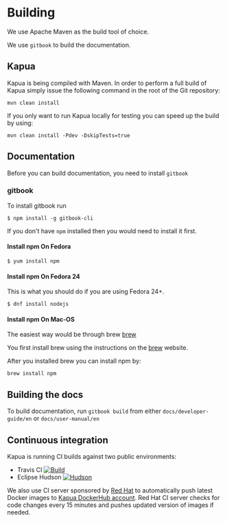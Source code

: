 # Building

We use Apache Maven as the build tool of choice.

We use `gitbook` to build the documentation.

## Kapua

Kapua is being compiled with Maven. In order to perform a full build
of Kapua simply issue the following command in the root of the Git repository:

    mvn clean install

If you only want to run Kapua locally for testing you can speed up the build
by using:

    mvn clean install -Pdev -DskipTests=true

## Documentation

Before you can build documentation, you need to install `gitbook`

### gitbook

To install gitbook run

    $ npm install -g gitbook-cli

If you don't have `npm` installed then you would need to install it first.

#### Install npm On Fedora

    $ yum install npm

#### Install npm On Fedora 24

This is what you should do if you are using Fedora 24+.

    $ dnf install nodejs

#### Install npm On Mac-OS

The easiest way would be through brew [brew]

You first install brew using the instructions on the [brew] website.

After you installed brew you can install npm by:

    brew install npm

[brew]: <http://brew.sh>

## Building the docs

To build documentation, run `gitbook build` from either `docs/developer-guide/en` or `docs/user-manual/en`

## Continuous integration
 
Kapua is running CI builds against two public environments:

- Travis CI  [![Build](https://api.travis-ci.org/eclipse/kapua.svg)](https://travis-ci.org/eclipse/kapua/) 
- Eclipse Hudson [![Hudson](https://img.shields.io/jenkins/s/https/hudson.eclipse.org/kapua/job/Develop.svg)](https://hudson.eclipse.org/kapua/)

We also use CI server sponsored by [Red Hat](https://www.redhat.com/en) to automatically push latest Docker images to 
[Kapua DockerHub account](https://hub.docker.com/r/kapua/). Red Hat CI server checks for code changes every 15 minutes and pushes updated version
of images if needed.